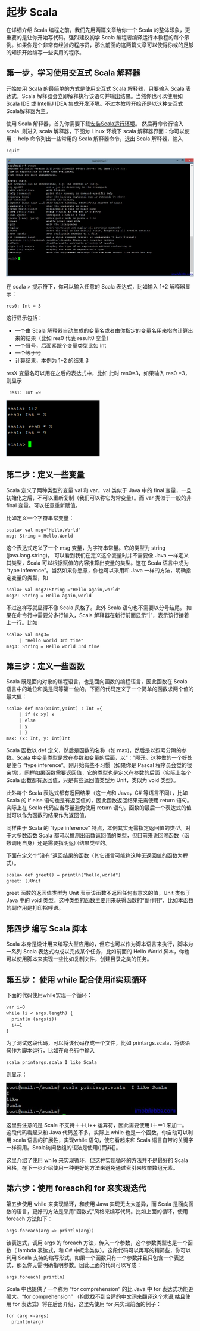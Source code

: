 # 起步 Scala #

在详细介绍 Scala 编程之前，我们先用两篇文章给你一个 Scala 的整体印象，更重要的是让你开始写代码。强烈建议初学 Scala 编程者编译运行本教程的每个示例。如果你是个非常有经验的程序员，那么前面的这两篇文章可以使得你或的足够的知识开始编写一些实用的程序。

## 第一步，学习使用交互式 Scala 解释器  
 
开始使用 Scala 的最简单的方式是使用交互式 Scala 解释器，只要输入 Scala 表达式，Scala 解释器会立即解释执行该语句并输出结果。当然你也可以使用如 Scala IDE 或 IntelliJ IDEA 集成开发环境。不过本教程开始还是以这种交互式Scala解释器为主。

使用 Scala 解释器，首先你需要下载[安装Scala运行环境](http://www.imobilebbs.com/wordpress/archives/4771)。 然后再命令行输入 scala ,则进入 scala 解释器，下图为 Linux 环境下 scala 解释器界面：你可以使用： help 命令列出一些常用的 Scala 解释器命令，退出 Scala 解释器，输入

```
:quit
```

![](images/6.png)

在 scala > 提示符下，你可以输入任意的 Scala 表达式，比如输入 1+2
解释器显示：

```
res0: Int = 3
```

这行显示包括：  


- 一个由 Scala 解释器自动生成的变量名或者由你指定的变量名用来指向计算出来的结果（比如 res0  代表 result0 变量）
- 一个冒号，后面紧跟个变量类型比如 Int
- 一个等于号
- 计算结果，本例为 1+2 的结果 3

resX 变量名可以用在之后的表达式中，比如 此时 res0=3，如果输入 res0 *3，则显示

```
 res1: Int =9
```

![](images\7.jpg) 

## 第二步：定义一些变量 ##

Scala 定义了两种类型的变量 val 和 var，val 类似于 Java 中的 final 变量，一旦初始化之后，不可以重新复制（我们可以称它为常变量）。而 var 类似于一般的非 final 变量。可以任意重新赋值。

比如定义一个字符串常变量： 
 
```
scala> val msg="Hello,World"
msg: String = Hello,World
```

这个表达式定义了一个 msg 变量，为字符串常量。它的类型为 string (java.lang.string)。 可以看到我们在定义这个变量时并不需要像 Java 一样定义其类型，Scala 可以根据赋值的内容推算出变量的类型。这在 Scala 语言中成为 “type inference”。当然如果你愿意，你也可以采用和 Java 一样的方法，明确指定变量的类型，如

```
scala> val msg2:String ="Hello again,world"
msg2: String = Hello again,world
```

不过这样写就显得不像 Scala 风格了。此外 Scala 语句也不需要以分号结尾。 如果在命令行中需要分多行输入，Scala 解释器在新行前面显示“|”，表示该行接着上一行。比如

```
scala> val msg3=
     | "Hello world 3rd time"
msg3: String = Hello world 3rd time
```

## 第三步：定义一些函数 ##

Scala 既是面向对象的编程语言，也是面向函数的编程语言，因此函数在 Scala 语言中的地位和类是同等第一位的。下面的代码定义了一个简单的函数求两个值的最大值：

```
scala> def max(x:Int,y:Int) : Int ={
     | if (x >y) x
     | else
     | y
     | }
max: (x: Int, y: Int)Int
```

Scala 函数以 def 定义，然后是函数的名称（如 max)，然后是以逗号分隔的参数。Scala 中变量类型是放在参数和变量的后面，以“：”隔开。这种做的一个好处是便与 “type inference”。刚开始有些不习惯（如果你是 Pascal 程序员会觉的很亲切）。同样如果函数需要返回值，它的类型也是定义在参数的后面（实际上每个 Scala 函数都有返回值，只是有些返回值类型为 Unit，类似为 void 类型）。

此外每个 Scala 表达式都有返回结果（这一点和 Java，C# 等语言不同），比如 Scala 的 if else 语句也是有返回值的，因此函数返回结果无需使用 return 语句。实际上在 Scala 代码应当尽量避免使用 return 语句。函数的最后一个表达式的值就可以作为函数的结果作为返回值。

同样由于 Scala 的 “type inference” 特点，本例其实无需指定返回值的类型。对于大多数函数 Scala 都可以推测出函数返回值的类型，但目前来说回溯函数（函数调用自身）还是需要指明返回结果类型的。

下面在定义个“没有”返回结果的函数（其它语言可能称这种无返回值的函数为程式）。

```
scala> def greet() = println("hello,world")
greet: ()Unit
```

greet 函数的返回值类型为 Unit 表示该函数不返回任何有意义的值，Unit 类似于 Java 中的 void 类型。这种类型的函数主要用来获得函数的“副作用”，比如本函数的副作用是打印招呼语。

## 第四步 编写 Scala 脚本 ##

Scala 本身是设计用来编写大型应用的，但它也可以作为脚本语言来执行，脚本为一系列 Scala 表达式构成以完成某个任务，比如前面的 Hello World 脚本，你也可以使用脚本来实现一些比如复制文件，创建目录之类的任务。

## 第五步： 使用 while 配合使用if实现循环 ##

下面的代码使用while实现一个循环：

```
var i=0
while (i < args.length) {
  println (args(i))
  i+=1
}
```

为了测试这段代码，可以将该代码存成一个文件，比如 printargs.scala，将该语句作为脚本运行，比如在命令行中输入

```
scala printargs.scala I like Scala
```

则显示：

![](images\8.jpg) 

这里要注意的是 Scala 不支持＋＋i,i++ 运算符，因此需要使用 i＋＝1 来加一。 这段代码看起来和 Java 代码差不多，实际上 while 也是一个函数，你自动可以利用 scala 语言的扩展性，实现while 语句，使它看起来和 Scala 语言自带的关键字一样调用。Scala访问数组的语法是使用()而非[]。

这里介绍了使用 while 来实现循环，但这种实现循环的方法并不是最好的 Scala 风格，在下一步介绍使用一种更好的方法来避免通过索引来枚举数组元素。

## 第六步：使用 foreach和 for 来实现迭代 ##

第五步使用 while 来实现循环，和使用 Java 实现无太大差异，而 Scala 是面向函数的语言，更好的方法是采用“函数式“风格来编写代码。比如上面的循环，使用 foreach 方法如下：

```
args.foreach(arg => println(arg))
```

该表达式，调用 args 的 foreach 方法，传入一个参数，这个参数类型也是一个函数（ lambda 表达式，和 C# 中概念类似）。这段代码可以再写的精简些，你可以利用 Scala 支持的缩写形式，如果一个函数只有一个参数并且只包含一个表达式，那么你无需明确指明参数。因此上面的代码可以写成：

```
args.foreach( println)
```

Scala 中也提供了一个称为 “for comprehension” 的比 Java 中 for 表达式功能更强大。“for comprehension” （抱歉找不到合适的中文词来翻译这个术语,姑且使用 for 表达式）将在后面介绍，这里先使用 for 来实现前面的例子：

```
for (arg <-args)
  println(arg)
```
